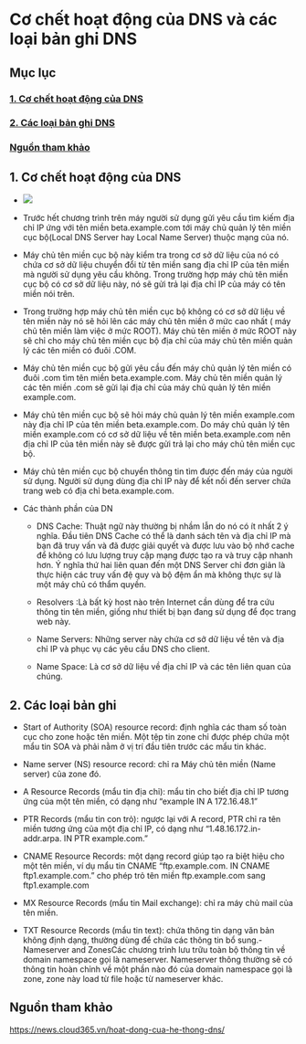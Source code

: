 # Cơ chết hoạt động của DNS và các loại bản ghi DNS

## Mục lục

### [1. Cơ chết hoạt động của DNS]()

### [2. Các loại bản ghi DNS]()

### [ Nguồn tham khảo]()

## 1. Cơ chết hoạt động của DNS

- <img src="https://imgur.com/iE8EAtR.png">

- Trước hết chương trình trên máy người sử dụng gửi yêu cầu tìm kiếm địa chỉ IP ứng với tên miền beta.example.com tới máy chủ quản lý tên miền cục bộ(Local DNS Server hay Local Name Server) thuộc mạng của nó.

- Máy chủ tên miền cục bộ này kiểm tra trong cơ sở dữ liệu của nó có chứa cơ sở dữ liệu chuyển đổi từ tên miền sang địa chỉ IP của tên miền mà người sử dụng yêu cầu không. Trong trường hợp máy chủ tên miền cục bộ có cơ sở dữ liệu này, nó sẽ gửi trả lại địa chỉ IP của máy có tên miền nói trên.

- Trong trường hợp máy chủ tên miền cục bộ không có cơ sở dữ liệu về tên miền này nó sẽ hỏi lên các máy chủ tên miền ở mức cao nhất ( máy chủ tên miền làm việc ở mức ROOT). Máy chủ tên miền ở mức ROOT này sẽ chỉ cho máy chủ tên miền cục bộ địa chỉ của máy chủ tên miền quản lý các tên miền có đuôi .COM.

- Máy chủ tên miền cục bộ gửi yêu cầu đến máy chủ quản lý tên miền có đuôi .com tìm tên miền beta.example.com. Máy chủ tên miền quản lý các tên miền .com sẽ gửi lại địa chỉ của máy chủ quản lý tên miền example.com.

- Máy chủ tên miền cục bộ sẽ hỏi máy chủ quản lý tên miền  example.com  này địa chỉ IP của tên miền beta.example.com. Do máy chủ quản lý tên miền example.com có cơ sở dữ liệu về tên miền beta.example.com nên địa chỉ IP của tên miền này sẽ được gửi trả lại cho máy chủ tên miền cục bộ.

- Máy chủ tên miền cục bộ chuyển thông tin tìm được đến máy của người sử dụng. 
Người sử dụng dùng địa chỉ IP này để kết nối đến server chứa trang web có địa chỉ beta.example.com.

- Các thành phần của DN

    - DNS Cache: Thuật ngữ này thường bị nhầm lẫn do nó có ít nhất 2 ý nghĩa. Đầu tiên DNS Cache có thể là danh sách tên và địa chỉ IP mà bạn đã truy vấn và đã được giải quyết và được lưu vào bộ nhớ cache để không có lưu lượng truy cập mạng được tạo ra và truy cập nhanh hơn. Ý nghĩa thứ hai liên quan đến một DNS Server chỉ đơn giản là thực hiện các truy vấn đệ quy và bộ đệm ẩn mà không thực sự là một máy chủ có thẩm quyền.

    - Resolvers :Là bất kỳ host nào trên Internet cần dùng để tra cứu thông tin tên miền, giống như thiết bị bạn đang sử dụng để đọc trang web này.

    - Name Servers: Những server này chứa cơ sở dữ liệu về tên và địa chỉ IP và phục vụ các yêu cầu DNS cho client.

    - Name Space: Là cơ sở dữ liệu về địa chỉ IP và các tên liên quan của chúng.

    
## 2. Các loại bản ghi

- Start of Authority (SOA) resource record: định nghĩa các tham số toàn cục cho zone hoặc tên miền. Một tệp tin zone chỉ được phép chứa một mẩu tin SOA và phải nằm ở vị trí đầu tiên trước các mẩu tin khác.

- Name server (NS) resource record: chỉ ra Máy chủ tên miền (Name server) của zone đó.

- A Resource Records (mẩu tin địa chỉ): mẩu tin cho biết địa chỉ IP tương ứng của một tên miền, có dạng như “example IN A 172.16.48.1”

- PTR Records (mẩu tin con trỏ): ngược lại với A record, PTR chỉ ra tên miền tương ứng của một địa chỉ IP, có dạng như “1.48.16.172.in-addr.arpa. IN PTR example.com.”

- CNAME Resource Records: một dạng record giúp tạo ra biệt hiệu cho một tên miền, ví dụ mẩu tin CNAME “ftp.example.com. IN CNAME ftp1.example.com.” cho phép trỏ tên miền ftp.example.com sang ftp1.example.com

- MX Resource Records (mẩu tin Mail exchange): chỉ ra máy chủ mail của tên miền.

- TXT Resource Records (mẩu tin text): chứa thông tin dạng văn bản không định dạng, thường dùng để chứa các thông tin bổ sung.-Nameserver and ZonesCác chương trình lưu trữu toàn bộ thông tin về domain namespace gọi là nameserver. Nameserver thông thường sẽ có thông tin hoàn chỉnh về một phần nào đó của domain namespace gọi là zone, zone này load từ file hoặc từ nameserver khác.

## Nguồn tham khảo 

https://news.cloud365.vn/hoat-dong-cua-he-thong-dns/